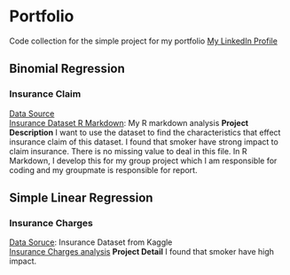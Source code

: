 # Portfolio
Code collection for the simple project for my portfolio
[My LinkedIn Profile](https://www.linkedin.com/in/paramita-parinyanupap-40475b147?lipi=urn%3Ali%3Apage%3Ad_flagship3_profile_view_base_contact_details%3BUfb0R3y1QsGY9v9JGsT7Hw%3D%3D)<br>

## Binomial Regression
### Insurance Claim
[Data Source](https://www.kaggle.com/easonlai/sample-insurance-claim-prediction-dataset)<br>
[Insurance Dataset R Markdown](https://github.com/paramita-pp/portfolio/blob/d8c447d2d6cd3220a352432734f776223f2f2658/MXN501.Rmd): My R markdown analysis
**Project Description**
I want to use the dataset to find the characteristics that effect insurance claim of this dataset. I found that smoker have strong impact to claim insurance. There is no missing value to deal in this file. In R Markdown, I develop this for my group project which I am responsible for coding and my groupmate is responsible for report.


## Simple Linear Regression
### Insurance Charges
[Data Soruce](https://www.kaggle.com/mirichoi0218/insurance): Insurance Dataset from Kaggle<br>
[Insurance Charges analysis](https://github.com/paramita-pp/portfolio/blob/main/insurance.ipynb)
**Project Detail**
I found that smoker have high impact.
